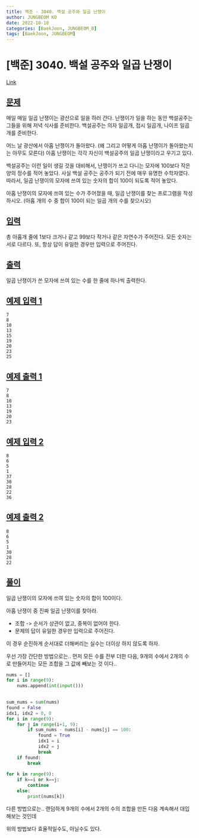 ```yaml
---
title: 백준 - 3040. 백설 공주와 일곱 난쟁이
author: JUNGBEOM KO
date: 2022-10-18
categories: [BaekJoon, JUNGBEOM_B]
tags: [BaekJoon, JUNGBEOM]
---
```


# [백준] 3040. 백설 공주와 일곱 난쟁이

[Link](https://www.acmicpc.net/problem/3040)



## <u>문제</u>

매일 매일 일곱 난쟁이는 광산으로 일을 하러 간다. 난쟁이가 일을 하는 동안 백설공주는 그들을 위해 저녁 식사를 준비한다. 백설공주는 의자 일곱개, 접시 일곱개, 나이프 일곱개를 준비한다.

어느 날 광산에서 아홉 난쟁이가 돌아왔다. (왜 그리고 어떻게 아홉 난쟁이가 돌아왔는지는 아무도 모른다) 아홉 난쟁이는 각각 자신이 백설공주의 일곱 난쟁이라고 우기고 있다.

백설공주는 이런 일이 생길 것을 대비해서, 난쟁이가 쓰고 다니는 모자에 100보다 작은 양의 정수를 적어 놓았다. 사실 백설 공주는 공주가 되기 전에 매우 유명한 수학자였다. 따라서, 일곱 난쟁이의 모자에 쓰여 있는 숫자의 합이 100이 되도록 적어 놓았다.

아홉 난쟁이의 모자에 쓰여 있는 수가 주어졌을 때, 일곱 난쟁이를 찾는 프로그램을 작성하시오. (아홉 개의 수 중 합이 100이 되는 일곱 개의 수를 찾으시오)

## <u>입력</u>

총 아홉개 줄에 1보다 크거나 같고 99보다 작거나 같은 자연수가 주어진다. 모든 숫자는 서로 다르다. 또, 항상 답이 유일한 경우만 입력으로 주어진다.



## <u>출력</u>

일곱 난쟁이가 쓴 모자에 쓰여 있는 수를 한 줄에 하나씩 출력한다.



## <u>예제 입력 1</u> 

```
7
8
10
13
15
19
20
23
25
```



## <u>예제 출력 1</u>

```
7
8
10
13
19
20
23
```



## <u>예제 입력 2</u> 

```
8
6
5
1
37
30
28
22
36
```



## <u>예제 출력 2</u>

```
8
6
5
1
30
28
22
```



## <u>풀이</u>

일곱 난쟁이의 모자에 쓰여 있는 숫자의 합이 100이다.

아홉 난쟁이 중 진짜 일곱 난쟁이를 찾아라.

- 조합 -> 순서가 상관이 없고, 중복이 없어야 한다.
- 문제의 답이 유일한 경우만 입력으로 주어진다.

이 경우 순진하게 순서대로 더해버리는 실수는 더이상 하지 않도록 하자.

우선 가장 간단한 방법으로는.. 먼저 모든 수를 전부 더한 다음, 9개의 수에서 2개의 수로 만들어지는 모든 조합을 그 값에 빼보는 것 이다..

```python
nums = []
for i in range(9):
    nums.append(int(input()))

    
sum_nums = sum(nums)
found = False
idx1, idx2 = 0, 0
for i in range(9):
    for j in range(i+1, 9):
        if sum_nums - nums[i] - nums[j] == 100:
            found = True
            idx1 = i
            idx2 = j
            break
    if found:
        break
        
for k in range(9):
    if k==i or k==j:
        continue
    else:
        print(nums[k])
```

다른 방법으로는.. 랜덤하게 9개의 수에서 2개의 수의 조합을 만든 다음 계속해서 대입해보는 것인데

위의 방법보다 효율적일수도, 아닐수도 있다.
